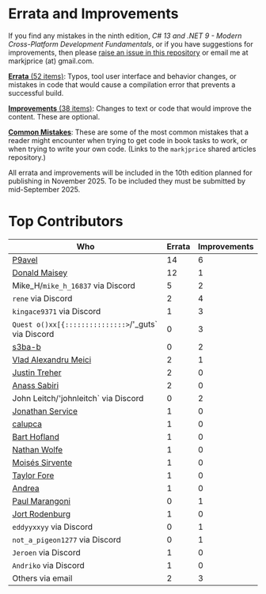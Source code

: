 # Errata and Improvements

If you find any mistakes in the ninth edition, *C# 13 and .NET 9 - Modern Cross-Platform Development Fundamentals*, or if you have suggestions for improvements, then please [raise an issue in this repository](https://github.com/markjprice/cs13net9/issues) or email me at markjprice (at) gmail.com.

[**Errata** (52 items)](errata.md): Typos, tool user interface and behavior changes, or mistakes in code that would cause a compilation error that prevents a successful build.

[**Improvements** (38 items)](improvements.md): Changes to text or code that would improve the content. These are optional.

[**Common Mistakes**](https://github.com/markjprice/markjprice/blob/main/articles/common-mistakes.md): These are some of the most common mistakes that a reader might encounter when trying to get code in book tasks to work, or when trying to write your own code. (Links to the `markjprice` shared articles repository.)

All errata and improvements will be included in the 10th edition planned for publishing in November 2025. To be included they must be submitted by mid-September 2025.

# Top Contributors

Who|Errata|Improvements
---|---|---
[P9avel](https://github.com/P9avel)|14|6
[Donald Maisey](https://github.com/donaldmaisey)|12|1
Mike_H/`mike_h_16837` via Discord|5|2
`rene` via Discord|2|4
`kingace9371` via Discord|1|3
`Quest o()xx[{:::::::::::::::>`/'_guts` via Discord|0|3
[s3ba-b](https://github.com/s3ba-b)|0|2
[Vlad Alexandru Meici](https://github.com/vladmeici)|2|1
[Justin Treher](https://github.com/jtreher)|2|0
[Anass Sabiri](https://github.com/lambdacore12)|2|0
John Leitch/'johnleitch` via Discord|0|2
[Jonathan Service](https://github.com/Sacriflces)|1|0
[calupca](https://github.com/calupca)|1|0
[Bart Hofland](https://github.com/Bart76)|1|0
[Nathan Wolfe](https://github.com/scotswolfie)|1|0
[Moisés Sirvente](https://github.com/es-moises)|1|0
[Taylor Fore](https://github.com/trfore)|1|0
[Andrea](https://github.com/Doriasamp)|1|0
[Paul Marangoni](https://github.com/pmarangoni)|0|1
[Jort Rodenburg](https://github.com/jjrodenburg)|1|0
`eddyyxxyy` via Discord|0|1
`not_a_pigeon1277` via Discord|0|1
`Jeroen` via Discord|1|0
`Andriko` via Discord|1|0
Others via email|2|3
